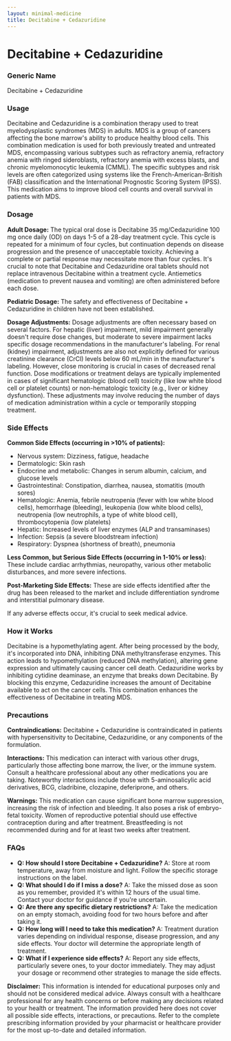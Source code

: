 ```yaml
---
layout: minimal-medicine
title: Decitabine + Cedazuridine
---
```


# Decitabine + Cedazuridine
### Generic Name
Decitabine + Cedazuridine

### Usage

Decitabine and Cedazuridine is a combination therapy used to treat myelodysplastic syndromes (MDS) in adults.  MDS is a group of cancers affecting the bone marrow's ability to produce healthy blood cells. This combination medication is used for both previously treated and untreated MDS, encompassing various subtypes such as refractory anemia, refractory anemia with ringed sideroblasts, refractory anemia with excess blasts, and chronic myelomonocytic leukemia (CMML).  The specific subtypes and risk levels are often categorized using systems like the French-American-British (FAB) classification and the International Prognostic Scoring System (IPSS).  This medication aims to improve blood cell counts and overall survival in patients with MDS.


### Dosage

**Adult Dosage:** The typical oral dose is Decitabine 35 mg/Cedazuridine 100 mg once daily (OD) on days 1-5 of a 28-day treatment cycle.  This cycle is repeated for a minimum of four cycles, but continuation depends on disease progression and the presence of unacceptable toxicity.  Achieving a complete or partial response may necessitate more than four cycles.  It's crucial to note that Decitabine and Cedazuridine oral tablets should not replace intravenous Decitabine within a treatment cycle.  Antiemetics (medication to prevent nausea and vomiting) are often administered before each dose.

**Pediatric Dosage:**  The safety and effectiveness of Decitabine + Cedazuridine in children have not been established.

**Dosage Adjustments:** Dosage adjustments are often necessary based on several factors.  For hepatic (liver) impairment, mild impairment generally doesn't require dose changes, but moderate to severe impairment lacks specific dosage recommendations in the manufacturer's labeling.  For renal (kidney) impairment, adjustments are also not explicitly defined for various creatinine clearance (CrCl) levels below 60 mL/min in the manufacturer's labeling.  However, close monitoring is crucial in cases of decreased renal function.  Dose modifications or treatment delays are typically implemented in cases of significant hematologic (blood cell) toxicity (like low white blood cell or platelet counts) or non-hematologic toxicity (e.g., liver or kidney dysfunction). These adjustments may involve reducing the number of days of medication administration within a cycle or temporarily stopping treatment.

### Side Effects

**Common Side Effects (occurring in >10% of patients):**

*   Nervous system: Dizziness, fatigue, headache
*   Dermatologic: Skin rash
*   Endocrine and metabolic: Changes in serum albumin, calcium, and glucose levels
*   Gastrointestinal: Constipation, diarrhea, nausea, stomatitis (mouth sores)
*   Hematologic: Anemia, febrile neutropenia (fever with low white blood cells), hemorrhage (bleeding), leukopenia (low white blood cells), neutropenia (low neutrophils, a type of white blood cell), thrombocytopenia (low platelets)
*   Hepatic: Increased levels of liver enzymes (ALP and transaminases)
*   Infection: Sepsis (a severe bloodstream infection)
*   Respiratory: Dyspnea (shortness of breath), pneumonia

**Less Common, but Serious Side Effects (occurring in 1-10% or less):**  These include cardiac arrhythmias, neuropathy, various other metabolic disturbances, and more severe infections.

**Post-Marketing Side Effects:**  These are side effects identified after the drug has been released to the market and include differentiation syndrome and interstitial pulmonary disease.

If any adverse effects occur, it's crucial to seek medical advice.

### How it Works

Decitabine is a hypomethylating agent.  After being processed by the body, it's incorporated into DNA, inhibiting DNA methyltransferase enzymes. This action leads to hypomethylation (reduced DNA methylation), altering gene expression and ultimately causing cancer cell death.  Cedazuridine works by inhibiting cytidine deaminase, an enzyme that breaks down Decitabine.  By blocking this enzyme, Cedazuridine increases the amount of Decitabine available to act on the cancer cells. This combination enhances the effectiveness of Decitabine in treating MDS.

### Precautions

**Contraindications:** Decitabine + Cedazuridine is contraindicated in patients with hypersensitivity to Decitabine, Cedazuridine, or any components of the formulation.

**Interactions:**  This medication can interact with various other drugs, particularly those affecting bone marrow, the liver, or the immune system. Consult a healthcare professional about any other medications you are taking. Noteworthy interactions include those with 5-aminosalicylic acid derivatives, BCG, cladribine, clozapine, deferiprone, and others.

**Warnings:** This medication can cause significant bone marrow suppression, increasing the risk of infection and bleeding.  It also poses a risk of embryo-fetal toxicity.  Women of reproductive potential should use effective contraception during and after treatment.  Breastfeeding is not recommended during and for at least two weeks after treatment.


### FAQs

*   **Q: How should I store Decitabine + Cedazuridine?** A: Store at room temperature, away from moisture and light. Follow the specific storage instructions on the label.
*   **Q: What should I do if I miss a dose?** A: Take the missed dose as soon as you remember, provided it's within 12 hours of the usual time. Contact your doctor for guidance if you're uncertain.
*   **Q: Are there any specific dietary restrictions?** A:  Take the medication on an empty stomach, avoiding food for two hours before and after taking it.
*   **Q:  How long will I need to take this medication?** A: Treatment duration varies depending on individual response, disease progression, and any side effects. Your doctor will determine the appropriate length of treatment.
*   **Q: What if I experience side effects?** A:  Report any side effects, particularly severe ones, to your doctor immediately. They may adjust your dosage or recommend other strategies to manage the side effects.


**Disclaimer:** This information is intended for educational purposes only and should not be considered medical advice.  Always consult with a healthcare professional for any health concerns or before making any decisions related to your health or treatment.  The information provided here does not cover all possible side effects, interactions, or precautions.  Refer to the complete prescribing information provided by your pharmacist or healthcare provider for the most up-to-date and detailed information.
